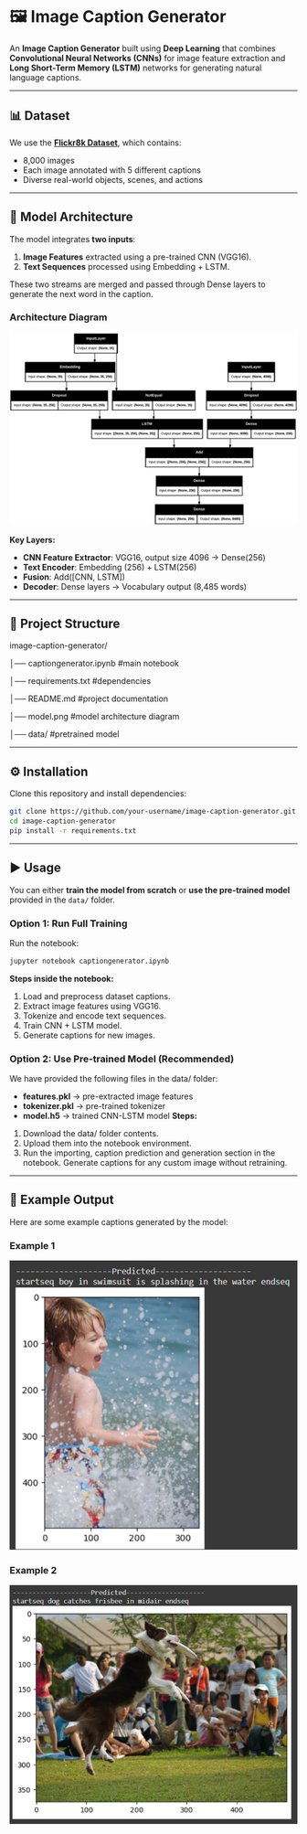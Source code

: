# 🖼️ Image Caption Generator

An **Image Caption Generator** built using **Deep Learning** that combines **Convolutional Neural Networks (CNNs)** for image feature extraction and **Long Short-Term Memory (LSTM)** networks for generating natural language captions.

---

## 📊 Dataset
We use the **[Flickr8k Dataset](https://www.kaggle.com/datasets/adityajn105/flickr8k)**, which contains:
- 8,000 images
- Each image annotated with 5 different captions
- Diverse real-world objects, scenes, and actions

---

## 🧠 Model Architecture

The model integrates **two inputs**:
1. **Image Features** extracted using a pre-trained CNN (VGG16).
2. **Text Sequences** processed using Embedding + LSTM.

These two streams are merged and passed through Dense layers to generate the next word in the caption.

### Architecture Diagram
![Model Architecture](model.png)

**Key Layers:**
- **CNN Feature Extractor**: VGG16, output size 4096 → Dense(256)
- **Text Encoder**: Embedding (256) + LSTM(256)
- **Fusion**: Add([CNN, LSTM])
- **Decoder**: Dense layers → Vocabulary output (8,485 words)

---

## 📂 Project Structure
image-caption-generator/

│── captiongenerator.ipynb  #main notebook

│── requirements.txt  #dependencies

│── README.md  #project documentation

│── model.png  #model architecture diagram

│── data/  #pretrained model

---

## ⚙️ Installation
Clone this repository and install dependencies:

```bash
git clone https://github.com/your-username/image-caption-generator.git
cd image-caption-generator
pip install -r requirements.txt
```
---

## ▶️ Usage
You can either **train the model from scratch** or **use the pre-trained model** provided in the `data/` folder.
### Option 1: Run Full Training
Run the notebook:
```bash
jupyter notebook captiongenerator.ipynb
```
**Steps inside the notebook:**
1. Load and preprocess dataset captions.
2. Extract image features using VGG16.
3. Tokenize and encode text sequences.
4. Train CNN + LSTM model.
5. Generate captions for new images.

### Option 2: Use Pre-trained Model (Recommended)
We have provided the following files in the data/ folder:
- **features.pkl** → pre-extracted image features
- **tokenizer.pkl** → pre-trained tokenizer
- **model.h5** → trained CNN-LSTM model
**Steps:**
1. Download the data/ folder contents.
2. Upload them into the notebook environment.
3. Run the importing, caption prediction and generation section in the notebook.
Generate captions for any custom image without retraining.

---

## 📸 Example Output

Here are some example captions generated by the model:
### Example 1
![Boy in water](exg1.png)
### Example 2
![Dog catching frisbee](exg2.png)

